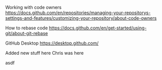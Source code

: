 ﻿Working with code owners
https://docs.github.com/en/repositories/managing-your-repositorys-settings-and-features/customizing-your-repository/about-code-owners

How to rebase code
https://docs.github.com/en/get-started/using-git/about-git-rebase

GitHub Desktop
https://desktop.github.com/

Added new stuff here
Chris was here

asdf